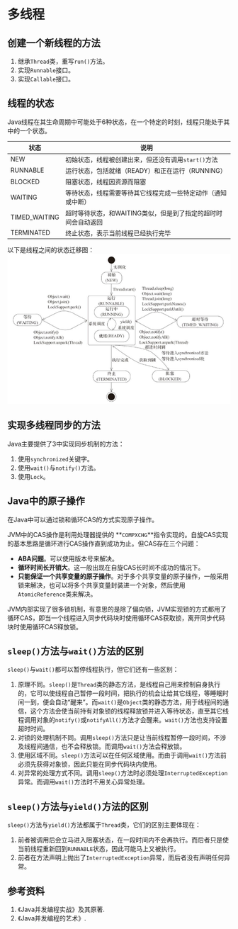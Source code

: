 # 多线程

## 创建一个新线程的方法
1. 继承`Thread`类，重写`run()`方法。
2. 实现`Runnable`接口。
3. 实现`Callable`接口。

## 线程的状态
Java线程在其生命周期中可能处于6种状态，在一个特定的时刻，线程只能处于其中的一个状态。

| 状态          | 说明                                                         |
| ------------- | ------------------------------------------------------------ |
| NEW           | 初始状态，线程被创建出来，但还没有调用`start()`方法          |
| RUNNABLE      | 运行状态，包括就绪（READY）和正在运行（RUNNING）             |
| BLOCKED       | 阻塞状态，线程因资源而阻塞                                   |
| WAITING       | 等待状态，线程需要等待其它线程完成一些特定动作（通知或中断） |
| TIMED_WAITING | 超时等待状态，和WAITING类似，但是到了指定的超时时间会自动返回 |
| TERMINATED    | 终止状态，表示当前线程已经执行完毕                           |

以下是线程之间的状态迁移图：
![Java thread state transfering](images/thread-state-transfering-diagram.png)


## 实现多线程同步的方法
Java主要提供了3中实现同步机制的方法：
1. 使用`synchronized`关键字。
2. 使用`wait()`与`notify()`方法。
3. 使用`Lock`。

## Java中的原子操作
在Java中可以通过锁和循环CAS的方式实现原子操作。

JVM中的CAS操作是利用处理器提供的 **`COMPXCHG`**指令实现的。自旋CAS实现的基本思路是循环进行CAS操作直到成功为止。但CAS存在三个问题：
* **ABA问题**。可以使用版本号来解决。
* **循环时间长开销大**。这一般出现在自旋CAS长时间不成功的情况下。
* **只能保证一个共享变量的原子操作**。对于多个共享变量的原子操作，一般采用锁来解决，也可以将多个共享变量封装进一个对象，然后使用`AtomicReference`类来解决。

JVM内部实现了很多锁机制，有意思的是除了偏向锁，JVM实现锁的方式都用了循环CAS，即当一个线程进入同步代码块时使用循环CAS获取锁，离开同步代码块时使用循环CAS释放锁。

## `sleep()`方法与`wait()`方法的区别
`sleep()`与`wait()`都可以暂停线程执行，但它们还有一些区别：
1. 原理不同。`sleep()`是`Thread`类的静态方法，是线程自己用来控制自身执行的，它可以使线程自己暂停一段时间，把执行的机会让给其它线程，等睡眠时间一到，便会自动“醒来”。而`wait()`是`Object`类的静态方法，用于线程间的通信，这个方法会使当前持有对象锁的线程释放锁并进入等待状态，直至其它线程调用对象的`notify()`或`notifyAll()`方法才会醒来。`wait()`方法也支持设置超时时间。
2. 对锁的处理机制不同。调用`sleep()`方法只是让当前线程暂停一段时间，不涉及线程间通信，也不会释放锁。而调用`wait()`方法会释放锁。
3. 使用区域不同。`sleep()`方法可以在任何区域使用。而由于调用`wait()`方法前必须先获得对象锁，因此只能在同步代码块内使用。
4. 对异常的处理方式不同。调用`sleep()`方法时必须处理`InterruptedException`异常。而调用`wait()`方法时不用关心异常处理。

## `sleep()`方法与`yield()`方法的区别
`sleep()`方法与`yield()`方法都属于`Thread`类，它们的区别主要体现在：
1. 前者被调用后会立马进入阻塞状态，在一段时间内不会再执行。而后者只是使当前线程重新回到`RUNNABLE`状态，因此可能马上又被执行。
2. 前者在方法声明上抛出了`InterruptedException`异常，而后者没有声明任何异常。

## 参考资料
1. 《Java并发编程实战》及其原著.
2. 《Java并发编程的艺术》.
